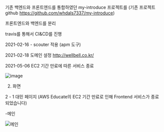 기존 백엔드와 프론트엔드를 통합하였던 my-introduce 프로젝트를 (기존 프로젝트 github https://github.com/whdals7337/my-introduce)

프론트엔드와 백엔드를 분리

travis를 통해서 CI&CD를 진행

2021-02-16 - scouter 적용 (apm 도구)

2021-02-18 도메인 설정
http://wellbell.co.kr/

2021-05-06 EC2 기간 만료에 따른 서비스 종료

![image](https://user-images.githubusercontent.com/55545105/109241111-1d3ebb80-781c-11eb-9915-f3a735abe978.png)

2. 화면

2 - 1 대민 페이지 (AWS Educate의 EC2 기간 만료로 인해 Frontend 서비스가 종료 되었습니다)

-메인

![메인](https://user-images.githubusercontent.com/55545105/103889366-a5141d80-5129-11eb-967c-a39713632c1e.PNG)
